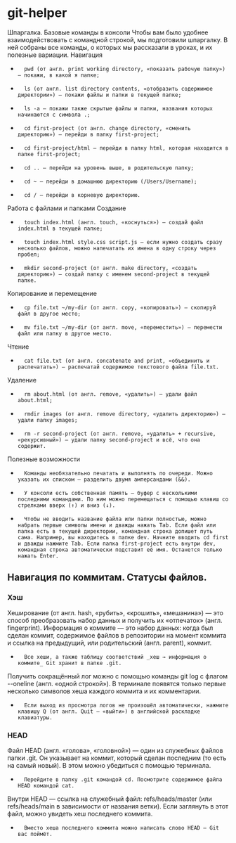 # git-helper
Шпаргалка. Базовые команды в консоли
Чтобы вам было удобнее взаимодействовать с командной строкой, мы подготовили шпаргалку. В ней собраны все команды, о которых мы рассказали в уроках, и их полезные вариации. 
Навигация
* 		pwd (от англ. print working directory, «показать рабочую папку») — покажи, в какой я папке;
* 		ls (от англ. list directory contents, «отобразить содержимое директории») — покажи файлы и папки в текущей папке;
* 		ls -a — покажи также скрытые файлы и папки, названия которых начинаются с символа .;
* 		cd first-project (от англ. change directory, «сменить директорию») — перейди в папку first-project;
* 		cd first-project/html — перейди в папку html, которая находится в папке first-project;
* 		cd .. — перейди на уровень выше, в родительскую папку;
* 		cd ~ — перейди в домашнюю директорию (/Users/Username);
* 		cd / — перейди в корневую директорию.
Работа с файлами и папками
Создание
* 		touch index.html (англ. touch, «коснуться») — создай файл index.html в текущей папке;
* 		touch index.html style.css script.js — если нужно создать сразу несколько файлов, можно напечатать их имена в одну строку через пробел;
* 		mkdir second-project (от англ. make directory, «создать директорию») — создай папку с именем second-project в текущей папке.
Копирование и перемещение
* 		cp file.txt ~/my-dir (от англ. copy, «копировать») — скопируй файл в другое место;
* 		mv file.txt ~/my-dir (от англ. move, «переместить») — перемести файл или папку в другое место.
Чтение
* 		cat file.txt (от англ. concatenate and print, «объединить и распечатать») — распечатай содержимое текстового файла file.txt.
Удаление
* 		rm about.html (от англ. remove, «удалить») — удали файл about.html;
* 		rmdir images (от англ. remove directory, «удалить директорию») — удали папку images;
* 		rm -r second-project (от англ. remove, «удалить» + recursive, «рекурсивный») — удали папку second-project и всё, что она содержит.
Полезные возможности
* 		Команды необязательно печатать и выполнять по очереди. Можно указать их списком — разделить двумя амперсандами (&&).
* 		У консоли есть собственная память — буфер с несколькими последними командами. По ним можно перемещаться с помощью клавиш со стрелками вверх (↑) и вниз (↓).
* 		Чтобы не вводить название файла или папки полностью, можно набрать первые символы имени и дважды нажать Tab. Если файл или папка есть в текущей директории, командная строка допишет путь сама. Например, вы находитесь в папке dev. Начните вводить cd first и дважды нажмите Tab. Если папка first-project есть внутри dev, командная строка автоматически подставит её имя. Останется только нажать Enter.






## Навигация по коммитам. Статусы файлов. 

### Хэш

Хеширование (от англ. hash, «рубить», «крошить», «мешанина») — это способ преобразовать набор данных и получить их «отпечаток» (англ. fingerprint).
Информация о коммите — это набор данных: когда был сделан коммит, содержимое файлов в репозитории на момент коммита и ссылка на предыдущий, или родительский (англ. parent), коммит.

*		Все хеши, а также таблицу соответствий _хеш → информация о коммите_ Git хранит в папке .git.

Получить сокращённый лог можно с помощью команды git log с флагом --oneline (англ. «одной строкой»). В терминале появятся только первые несколько символов хеша каждого коммита и их комментарии.

*		Если выход из просмотра логов не произошёл автоматически, нажмите клавишу Q (от англ. Quit — «выйти») в английской раскладке клавиатуры.


### HEAD

Файл HEAD (англ. «голова», «головной») — один из служебных файлов папки .git. Он указывает на коммит, который сделан последним (то есть на самый новый).
В этом можно убедиться с помощью терминала. 
*		Перейдите в папку .git командой cd. Посмотрите содержимое файла HEAD командой cat.  

Внутри HEAD — ссылка на служебный файл: refs/heads/master (или refs/heads/main в зависимости от названия ветки). Если заглянуть в этот файл, можно увидеть хеш последнего коммита.  
*		Вместо хеша последнего коммита можно написать слово HEAD — Git вас поймёт.

### 